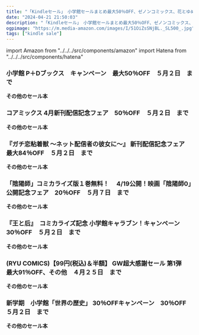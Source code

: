 ```yaml
---
title: "「Kindleセール」　小学館セールまとめ最大50％OFF、ゼノンコミックス、花とゆめコミックス、小学館文庫、小学館 P＋Dブックス、(RYU COMICS)最大91％OFF"
date: "2024-04-21 21:50:03"
description: "「Kindleセール」　小学館セールまとめ最大50％OFF、ゼノンコミックス、花とゆめコミックス、小学館文庫、小学館 P＋Dブックス、(RYU COMICS)最大91％OFF"
ogpimage: "https://m.media-amazon.com/images/I/51OiZsSNjBL._SL500_.jpg"
tags: ["kindle sale"]
---
```

import Amazon from "../../../src/components/amazon"
import Hatena from "../../../src/components/hatena"





### 小学館 P＋Dブックス　キャンペーン　最大50％OFF　５月２日　まで


<Amazon asin="B0BSTZSMFG" />



<Amazon asin="B0CSYCF8FP" />



<Amazon asin="B0CRYT7JGK" />


**その他のセール本**

<Hatena src="https://kyukyunyorituryo.github.io/kindle_sale/20240502s40461/" title=""/>

### コアミックス 4月新刊配信記念フェア　50％OFF　５月２日　まで


<Amazon asin="B08N6BRDYW" />


<Amazon asin="B07XJMSJBD" />



<Amazon asin="B0176CO3WU" />


**その他のセール本**

<Hatena src="https://kyukyunyorituryo.github.io/kindle_sale/20240502s40501/" title=""/>

### 『ガチ恋粘着獣 ～ネット配信者の彼女に～』 新刊配信記念フェア　最大84％OFF　５月２日　まで


<Amazon asin="B09WMCM7TY" />



<Amazon asin="B09T9RWYHX" />



<Amazon asin="B09BCCQ9BR" />


**その他のセール本**

<Hatena src="https://kyukyunyorituryo.github.io/kindle_sale/20240502s40507/" title=""/>

### 「陰陽師」コミカライズ版１巻無料！　 4/19公開！映画「陰陽師0」公開記念フェア　20％OFF　５月７日　まで


<Amazon asin="B09KL7WXHR" />



<Amazon asin="B09HC16FMD" />



<Amazon asin="B095FGD6ZN" />


**その他のセール本**

<Hatena src="https://kyukyunyorituryo.github.io/kindle_sale/20240507s40490/" title=""/>

### 『王と后』　コミカライズ記念 小学館キャラブン！キャンペーン　30％OFF　５月２日　まで


<Amazon asin="B08H4VMQGL" />



<Amazon asin="B0CQSYN34W" />



<Amazon asin="B0C1K7MCQT" />


**その他のセール本**

<Hatena src="https://kyukyunyorituryo.github.io/kindle_sale/20240502s40463/" title=""/>

### (RYU COMICS)【99円(税込)＆半額】 GW超大感謝セール 第1弾　最大91％OFF、その他　４月２５日　まで


<Amazon asin="B0CDG78RMG" />



<Amazon asin="B0C8YHYKTV" />



<Amazon asin="B0CP925VH2" />


**その他のセール本**

<Hatena src="https://kyukyunyorituryo.github.io/kindle_sale/20240425s40466/" title=""/>

### 新学期　小学館「世界の歴史」 30％OFFキャンペーン　30％OFF　５月２日　まで


<Amazon asin="B09M8VK1TG" />



<Amazon asin="B094R6KF5R" />



<Amazon asin="B07TD8SVSQ" />


**その他のセール本**

<Hatena src="https://kyukyunyorituryo.github.io/kindle_sale/20240502s40462/" title=""/>